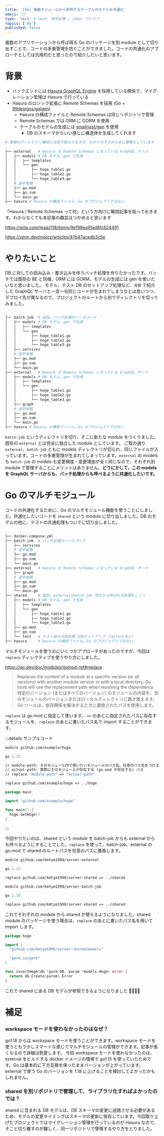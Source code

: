 ```yaml
---
title: '[Go] 複数モジュールから参照するテーブルのモデルを共通化'
emoji: '🎃'
type: 'tech' # tech: 技術記事 / idea: アイデア
topics: ['Go']
published: false
---
```


複数のアプリケーションから呼ば得る Go のパッケージを別 module として切り出すことで、コードの多重管理を防ぐことができました。コードの共通化のアプローチとしては汎用的だと思ったので紹介したいと思います。

# 背景

- バックエンドには [Hasura GraphQL Engine](https://github.com/hasura/graphql-engine) を採用している関係で、マイグレーション管理は Hasura で行っている
- Hasura のロジック拡張に Remote Schemas を採用 (Go + [99designs/gqlgen](https://github.com/99designs/gqlgen))
  - Hasura の構成ファイルと Remote Schemas は同じリポジトリで管理
  - Remote Schemas では ORM に GORM を使用
  - テーブルのモデルの生成には [smallnest/gen](https://github.com/smallnest/gen) を使用
    - DB のスキーマからいい感じに構造体を生成してくれます

```sh
# 実際のディレクトリ構成とは若干異なりますが、わかりやすさのために簡略化しています
.
├── external   # Hasura の Remote Schemas になっている GraphQL サーバ
│   ├── models # DB モデル。gen で生成
│   │   ├── templates
│   │   └── gen
│   │       ├── hoge_table1.go
│   │       ├── hoge_table2.go
│   │       └── hoge_table3.go
│   # 途中省略
│   ├── go.mod
│   ├── go.sum
│   └── main.go
├── hasura # Hasura の構成ファイル。Go のプロジェクトではない
```

「Hasura / Remote Schemas って何」という方向けに解説記事を貼っておきます。わからなくても本記事の趣旨はつかめると思います

https://qiita.com/maaz118/items/9e198ea91ad8fc624491

https://zenn.dev/msorz/articles/47b47acedb3c5e

# やりたいこと

DB に対しての読み込み・書き込みを伴うバッチ処理を作りたかったです。バッチでは既存の BE と同様、ORM には GORM、モデルの生成には gen を使いたいなと思いました。
モデル、テスト DB のセットアップ処理など、`背景` で紹介した GraphQL サーバと一言一句同じコードが生まれてしまうなとは思いつつ、デプロイ先が異なるので、プロジェクトのルートから別でディレクトリを切ってみました。

```sh
.
├── batch-job  # 追加。バッチ処理のソースコード
│   ├── models # DB モデル。gen で生成
│   │   ├── templates
│   │   └── gen
│   │       ├── hoge_table1.go
│   │       ├── hoge_table2.go
│   │       └── hoge_table3.go
│   ├── services
│   # 途中省略
│   ├── go.mod
│   ├── go.sum
│   └── main.go
├── external   # Hasura の Remote Schemas になっている GraphQL サーバ
│   ├── models # DB モデル。gen で生成
│   │   ├── templates
│   │   └── gen
│   │       ├── hoge_table1.go
│   │       ├── hoge_table2.go
│   │       └── hoge_table3.go
│   ├── graph
│   # 途中省略
│   ├── go.mod
│   ├── go.sum
│   └── main.go
├── hasura # Hasura の構成ファイル。Go のプロジェクトではない
```

`batch-job` というディレクトリを切り、そこに新たな module をつくりました。既存の `external` とは完全に独立した module としています。
ご覧の通り `external`、`batch-job` ともに models ディレクトリが切られ、同じファイルが入っています。コードの多重管理が生まれてしまっています。`external` の models も `batch-job` の models も変更頻度・変更理由が全く同じなので、それぞれ別 module で管理することにメリットはありません。**どうにかして、この models を GraphQL サーバからも、バッチ処理からも呼べるように共通化したいです。**

# Go のマルチモジュール

コードの共通化するために、Go のマルチモジュール機能を使うことにしました。共通化したいコードを `shared` という module に切り出しました。DB のモデルの他に、テストの共通処理もついでに切り出しました。

```sh
.
├── docker-compose.yml
├── batch-job  # バッチ処理のソースコード
│   ├── services
│   # 途中省略
│   ├── go.mod
│   ├── go.sum
│   └── main.go
├── external   # Hasura の Remote Schemas になっている GraphQL サーバ
│   ├── graph
│   # 途中省略
│   ├── go.mod
│   ├── go.sum
│   └── main.go
├── shared     # 追加。external/batch-job 両方から呼ばれる処理をここへ
│   ├── models # DB モデル。gen で生成
│   │   ├── templates
│   │   └── gen
│   │       ├── hoge_table1.go
│   │       ├── hoge_table2.go
│   │       └── hoge_table3.go
│   ├── go.mod
│   ├── go.sum
│   └── test   # テスト用の汎用処理 (DBセットアップ・factoryなど)
├── hasura     # Hasura の構成ファイル。Go のプロジェクトではない
```

マルチモジュールを使うのにいくつかアプローチがあったのですが、今回は `replace` ディレクティブを使うやり方にしました。

https://go.dev/doc/modules/gomod-ref#replace

> Replaces the content of a module at a specific version (or all versions) with another module version or with a local directory. Go tools will use the replacement path when resolving the dependency.
> 特定のバージョン (またはすべてのバージョン) のモジュールの内容を、別のモジュールのバージョンまたはローカルディレクトリに置き換えます。Go ツールは、依存関係を解決するときに置換されたパスを使用します。

`replace` は go.mod に指定して使います。 `=>` のあとに指定されたパスに存在するモジュールを、`replace` のあとに書いたパス名で import することができます。

:::details サンプルコード

```go:go.mod
module github.com/example/huga

go 1.15

// module-path: そのモジュール内で使いたいモジュールのパス名。任意のパス名をつけることができる
// actual-path: 実際にそのモジュールが存在する (go.mod が存在する) パス
// replace "module-path" => "actual-path"

replace github.com/example/hoge => ../hoge
```

```go:main.go (huga module)
package main

import "github.com/example/hoge"

func main() {
  hoge.GetHoge()
}
```

:::

今回やりたいのは、shared という module を batch-job からも external からも呼べるようにすることでした。`replace` を使って、batch-job、external の go.mod で shared のルートパスを任意のパスに置換します。

```go:go.mod (external)
module github.com/kmtym1998/server-external

go 1.15

replace github.com/kmtym1998/server-shared => ../shared
```

```go:go.mod (batch-job)
module github.com/kmtym1998/server-batch-job

go 1.18

replace github.com/kmtym1998/server-shared => ../shared
```

これでそれぞれの module から shared が使えるようになりました。shared module のパッケージを使う場合は、`replace` のあとに書いたパス名を用いて import します。

```go:hoge.go
package hoge

import (
  "github.com/kmtym1998/server-shared/models"

  "gorm.io/gorm"
)

func insertHoge(db *gorm.DB, param *models.Hoge) error {
  return db.Create(param).Error
}

```

これで shared にある DB モデルが参照できるようになりました 🎉🎉🎉🎉

# 補足

### workspace モードを使わなかったのはなぜ？

go1.18 からは workspace モードを使うことができます。workspace モードを使うともう少しスマートな感じでマルチモジュールの管理ができます。記事が長くなるので詳細は割愛します。
今回 workspace モードを使わなかったのは、external をビルドする docker イメージの環境で go1.15 を使っていたためです。Go は基本的に下方互換を保ったままバージョンが上がっています。external で使う Go のバージョンを 1.18 に上げることを検討してよかったかもしれません。

### shared を別リポジトリで管理して、ライブラリ化すればよかったのでは？

shared に含まれる DB モデルは、DB スキーマの変更に追随させる必要があるため、モデルの変更タイミングはスキーマの更新に依存しています。今回取り上げたプロジェクトではマイグレーション管理を行っているのが Hasura なので、そこと切り離すのが難しく、同一リポジトリで管理するやり方をとりました。
